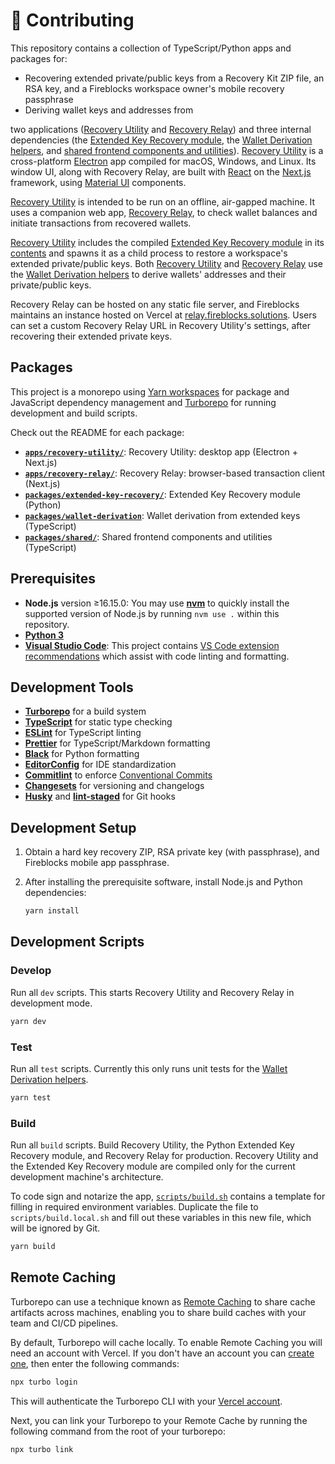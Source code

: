 # 🔨 Contributing

This repository contains a collection of TypeScript/Python apps and packages for:

- Recovering extended private/public keys from a Recovery Kit ZIP file, an RSA key, and a Fireblocks workspace owner's mobile recovery passphrase
- Deriving wallet keys and addresses from

two applications ([Recovery Utility](../packages/recovery-utility/) and [Recovery Relay](../packages/recovery-relay/)) and three internal dependencies (the [Extended Key Recovery module](../packages/extended-key-recovery/), the [Wallet Derivation helpers](../packages/wallet-derivation/), and [shared frontend components and utilities](../packages/shared/)). [Recovery Utility](../apps/recovery-utility/) is a cross-platform [Electron](https://www.electronjs.org/) app compiled for macOS, Windows, and Linux. Its window UI, along with Recovery Relay, are built with [React](https://reactjs.org/) on the [Next.js](https://nextjs.org/) framework, using [Material UI](https://mui.com/material-ui/getting-started/overview/) components.

[Recovery Utility](../packages/recovery-utility/) is intended to be run on an offline, air-gapped machine. It uses a companion web app, [Recovery Relay](../packages/recovery-relay/), to check wallet balances and initiate transactions from recovered wallets.

[Recovery Utility](../packages/recovery-utility/) includes the compiled [Extended Key Recovery module](../extended-key-recovery) in its [contents](https://www.electron.build/configuration/contents.html#extrafiles) and spawns it as a child process to restore a workspace's extended private/public keys. Both [Recovery Utility](../packages/recovery-utility/) and [Recovery Relay](../packages/recovery-relay/) use the [Wallet Derivation helpers](../packages/wallet-derivation/) to derive wallets' addresses and their private/public keys.

Recovery Relay can be hosted on any static file server, and Fireblocks maintains an instance hosted on Vercel at [relay.fireblocks.solutions](https://relay.fireblocks.solutions). Users can set a custom Recovery Relay URL in Recovery Utility's settings, after recovering their extended private keys.

## Packages

This project is a monorepo using [Yarn workspaces](https://classic.yarnpkg.com/lang/en/docs/workspaces/) for package and JavaScript dependency management and [Turborepo](https://turbo.build/repo) for running development and build scripts.

Check out the README for each package:

- [**`apps/recovery-utility/`**](../apps/recovery-utility/): Recovery Utility: desktop app (Electron + Next.js)
- [**`apps/recovery-relay/`**](../apps/recovery-relay/): Recovery Relay: browser-based transaction client (Next.js)
- [**`packages/extended-key-recovery/`**](../packages/extended-key-recovery/): Extended Key Recovery module (Python)
- [**`packages/wallet-derivation`**](../packages/wallet-derivation/): Wallet derivation from extended keys (TypeScript)
- [**`packages/shared/`**](../packages/shared/): Shared frontend components and utilities (TypeScript)

## Prerequisites

- **Node.js** version ≥16.15.0: You may use [**nvm**](https://github.com/nvm-sh/nvm) to quickly install the supported version of Node.js by running `nvm use .` within this repository.
- [**Python 3**](https://www.python.org/downloads/)
- [**Visual Studio Code**](https://code.visualstudio.com/): This project contains [VS Code extension recommendations](.vscode/extensions.json) which assist with code linting and formatting.

## Development Tools

- [**Turborepo**](https://turbo.build/repo) for a build system
- [**TypeScript**](https://www.typescriptlang.org/) for static type checking
- [**ESLint**](https://eslint.org/) for TypeScript linting
- [**Prettier**](https://prettier.io) for TypeScript/Markdown formatting
- [**Black**](https://github.com/psf/black) for Python formatting
- [**EditorConfig**](https://editorconfig.org/) for IDE standardization
- [**Commitlint**](https://commitlint.js.org/) to enforce [Conventional Commits](https://www.conventionalcommits.org/en/v1.0.0/)
- [**Changesets**](https://github.com/changesets/changesets) for versioning and changelogs
- [**Husky**](https://github.com/typicode/husky) and [**lint-staged**](https://github.com/okonet/lint-staged) for Git hooks

## Development Setup

1. Obtain a hard key recovery ZIP, RSA private key (with passphrase), and Fireblocks mobile app passphrase.
2. After installing the prerequisite software, install Node.js and Python dependencies:

   ```sh
   yarn install
   ```

## Development Scripts

### Develop

Run all `dev` scripts. This starts Recovery Utility and Recovery Relay in development mode.

```sh
yarn dev
```

### Test

Run all `test` scripts. Currently this only runs unit tests for the [Wallet Derivation helpers](../packages/wallet-derivation/).

```sh
yarn test
```

### Build

Run all `build` scripts. Build Recovery Utility, the Python Extended Key Recovery module, and Recovery Relay for production. Recovery Utility and the Extended Key Recovery module are compiled only for the current development machine's architecture.

To code sign and notarize the app, [`scripts/build.sh`](../scripts/build.sh) contains a template for filling in required environment variables. Duplicate the file to `scripts/build.local.sh` and fill out these variables in this new file, which will be ignored by Git.

```sh
yarn build
```

## Remote Caching

Turborepo can use a technique known as [Remote Caching](https://turborepo.org/docs/core-concepts/remote-caching) to share cache artifacts across machines, enabling you to share build caches with your team and CI/CD pipelines.

By default, Turborepo will cache locally. To enable Remote Caching you will need an account with Vercel. If you don't have an account you can [create one](https://vercel.com/signup), then enter the following commands:

```sh
npx turbo login
```

This will authenticate the Turborepo CLI with your [Vercel account](https://vercel.com/docs/concepts/personal-accounts/overview).

Next, you can link your Turborepo to your Remote Cache by running the following command from the root of your turborepo:

```sh
npx turbo link
```
